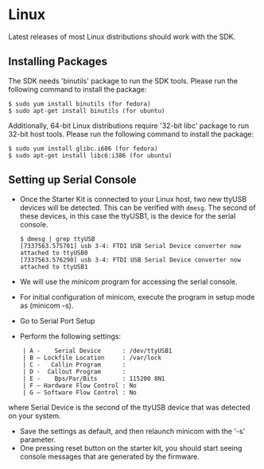 # Linux
Latest releases of most Linux distributions should work with the SDK.

## Installing Packages
The SDK needs 'binutils' package to run the SDK tools. Please run the following command to install the package:
```
$ sudo yum install binutils (for fedora)
$ sudo apt-get install binutils (for ubuntu)
```
Additionally, 64-bit Linux distributions require '32-bit libc' package to run 32-bit host tools. Please run the following command to install the package:
```
$ sudo yum install glibc.i686 (for fedora)
$ sudo apt-get install libc6:i386 (for ubuntu)
```

## Setting up Serial Console
* Once the Starter Kit is connected to your Linux host, two new ttyUSB devices will be detected. This can be verified with ```dmesg```. The second of these devices, in this case the ttyUSB1, is the device for the serial console.


      $ dmesg | grep ttyUSB
      [7337563.575701] usb 3-4: FTDI USB Serial Device converter now attached to ttyUSB0
      [7337563.576290] usb 3-4: FTDI USB Serial Device converter now attached to ttyUSB1

* We will use the _minicom_ program for accessing the serial console.
* For initial configuration of minicom, execute the program in setup mode as (minicom -s).
* Go to Serial Port Setup
* Perform the following settings:

```
    | A -    Serial Device      : /dev/ttyUSB1
    | B – Lockfile Location     : /var/lock
    | C -   Callin Program      :
    | D -  Callout Program      :
    | E -    Bps/Par/Bits       : 115200 8N1
    | F – Hardware Flow Control : No
    | G – Software Flow Control : No
```
where Serial Device is the second of the ttyUSB device that was detected on your system.

* Save the settings as default, and then relaunch minicom with the '-s' parameter.
* One pressing reset button on the starter kit, you should start seeing console messages that are generated by the firmware.


